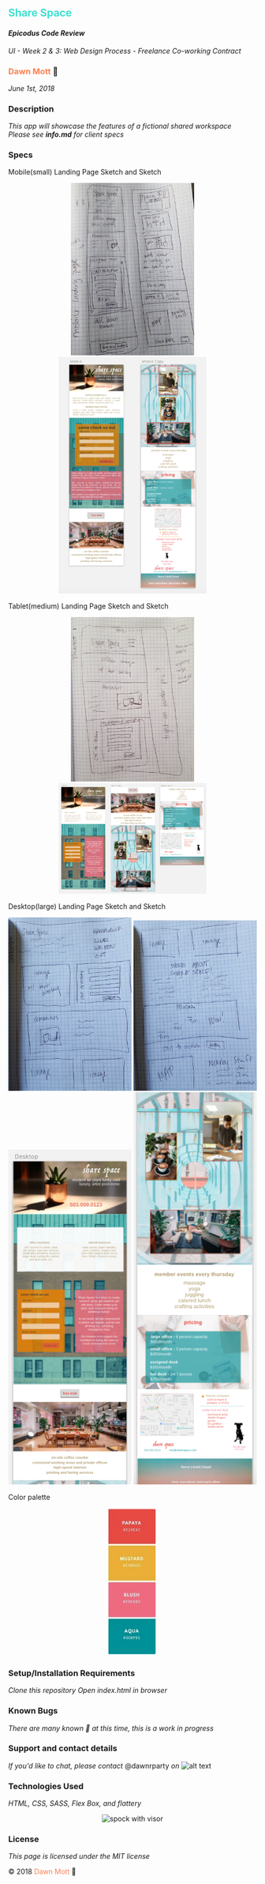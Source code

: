 <!-- Twitter icon from https://github.com/carlsednaoui/gitsocial -->
[1.1]: http://i.imgur.com/tXSoThF.png (twitter icon with padding)
## <span style="color: turquoise">Share Space</span>

#### _Epicodus Code Review_
_UI - Week 2 &amp; 3: Web Design Process - Freelance Co-working Contract_

### <span style="color: coral">Dawn Mott</span> :sunrise_over_mountains:
_June 1st, 2018_

### Description
_This app will showcase the features of a fictional shared workspace_ <br>
_Please see **info.md** for client specs_


### Specs
Mobile(small) Landing Page Sketch and Sketch
  <div style="text-align:center">
  <img src="./img/sharespace-sketch-mobile.jpg" alt="share space hand sketch of site at mobile/small size" width="250">
  <img src="./img/sharespace-mobile.png" alt="share space Sketch of site at mobile/small size" width="300">
  </div>

Tablet(medium) Landing Page Sketch and Sketch
    <div style="text-align:center">
    <img src="./img/sharespace-sketch-tablet.jpg" alt="share space hand sketch of site at tablet/medium size" width="250">
    <img src="./img/sharespace-tablet-view.png" alt="share space Sketch of site at tablet/medium size" width="300"></div>


Desktop(large) Landing Page Sketch and Sketch
    <div style="text-align:center">
      <img src="./img/sharespace-sketch-desktop1.jpg" alt="sshare space hand sketch of site at desktop/large size" width="250">
      <img src="./img/sharespace-desktop2.jpg" alt="share space hand sketch of site at desktop/large size" width="250">
      <br>
      <img src="./img/sharespace-desktp2.png" alt="share space Sketch of site at desktop/large size" width="250">
      <img src="./img/sharespace-desktop1.png" alt="share space Sketch of site at desktop/large size" width="250">
    </div>

Color palette
  <div style="text-align:center"><img src="./img/colors.png" alt="poppy color palette of reds and greens" width="100"></div>


### Setup/Installation Requirements
_Clone this repository_
_Open index.html in browser_


### Known Bugs

_There are many known :bug: at this time, this is a work in progress_

### Support and contact details

_If you'd like to chat, please contact_ @dawnrparty _on_ ![alt text][1.1]

### Technologies Used

_HTML, CSS, SASS, Flex Box, and flattery_

<div style="text-align:center"><img src="https://i.gifer.com/HysY.gif" alt="spock with visor" width="300"></div>

### License

*This page is licensed under the MIT license*

&copy; 2018 <span style="color: coral">Dawn Mott</span> :sunrise_over_mountains:
